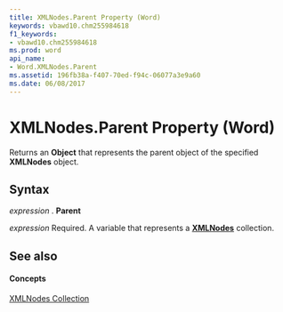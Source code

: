 ```yaml
---
title: XMLNodes.Parent Property (Word)
keywords: vbawd10.chm255984618
f1_keywords:
- vbawd10.chm255984618
ms.prod: word
api_name:
- Word.XMLNodes.Parent
ms.assetid: 196fb38a-f407-70ed-f94c-06077a3e9a60
ms.date: 06/08/2017
---
```



# XMLNodes.Parent Property (Word)

Returns an  **Object** that represents the parent object of the specified **XMLNodes** object.


## Syntax

 _expression_ . **Parent**

 _expression_ Required. A variable that represents a **[XMLNodes](xmlnodes-object-word.md)** collection.


## See also


#### Concepts


[XMLNodes Collection](xmlnodes-object-word.md)

